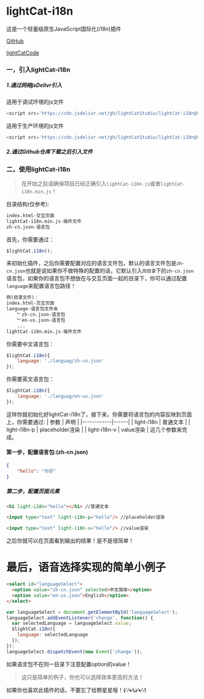 # lightCat-i18n
这是一个轻量级原生JavaScript国际化(i18n)插件

[GitHub](https://github.com/lightCatStudio/lightCat-i18n)

[lightCatCode](https://lightCatCode.flarum.cloud)
### 一，引入lightCat-i18n
##### 1.通过网络jsDelivr引入
适用于调试环境的js文件
```JavaScript
<script src='https://cdn.jsdelivr.net/gh/lightCatStudio/lightCat-i18n@main/lightCat-i18n.js'></script>
```
适用于生产环境的js文件
```JavaScript
<script src='https://cdn.jsdelivr.net/gh/lightCatStudio/lightCat-i18n@main/lightCat-i18n.min.js'></script>
```
##### 2.通过Github仓库下载之后引入文件
### 二，使用lightCat-i18n
> 在开始之前请确保项目已经正确引入`lightCat-i18n.js`或者`lightCat-i18n.min.js`！

目录结构(仅参考):
```txt
index.html-交互页面
lightCat-i18n.min.js-插件文件
zh-cn.json-语言包
```
首先，你需要通过：
```JavaScript
$lightCat.i18n();
```
来初始化插件，之后你需要配置对应的语言文件包，默认的语言文件包是`zh-cn.json`也就是说如果你不做特殊的配置的话，它默认引入`同目录`下的`zh-cn.json`语言包，如果你的语言包不想放在与交互页面一起的目录下，你可以通过配置`language`来配置语言包路径！
```txt
例(目录文件)：
index.html-交互页面
language-语言包文件夹
    ﹂zh-cn.json-语言包
    ﹂en-us.json-语言包
    ...
lightCat-i18n.min.js-插件文件
```
你需要中文语言包：
```JavaScript
$lightCat.i18n({
    language: './languag/zh-cn.json'
});
```
你需要英文语言包：
```JavaScript
$lightCat.i18n({
    language: './languag/en-us.json'
});
```
这样你就初始化好lightCat-i18n了，接下来，你需要将语言包的内容反映到页面上，你需要通过:
|    参数    | 声明 |
|------------|------|
|    light-i18n    | 普通文本   |
|    light-i18n-p    | placeholder渲染   |
|    light-i18n-v    | value渲染   |
这几个参数来完成。
#### 第一步，配置语言包:(zh-cn.json)
```json
{
    "hello": "你好"
}
```
##### 第二步，配置页面元素
```Html
<h1 light-i18n="hello"></h1> //普通文本
```
```Html
<input type="text" light-i18n-p="hello"/> //placeholder渲染
```
```Html
<input type="text" light-i18n-v="hello"/> //value渲染
```
之后你就可以在页面看到输出的结果！是不是很简单！
# 最后，语音选择实现的简单小例子
```html
<select id="languageSelect">
  <option value="zh-cn.json" selected>中文简体</option>
  <option value="en-us.json">English</option>
</select>
```
```JavaScript
var languageSelect = document.getElementById('languageSelect');
languageSelect.addEventListener('change', function() {
  var selectedLanguage = languageSelect.value;
  $lightCat.i18n({
    language: selectedLanguage
  });
});
languageSelect.dispatchEvent(new Event('change'));
```
如果语言包不在同一目录下注意配置option的value！

> 这只是简单的例子，你也可以选择效率更高的方法！

如果你也喜欢此插件的话，不要忘了给颗星星哦！(⁄ ⁄•⁄ω⁄•⁄ ⁄)
